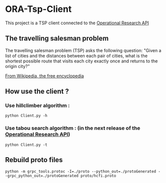 # ORA-Tsp-Client
This project is a TSP client connected to the  [Operational Research API](https://github.com/geoffreyp/OperationalResearchWebAPI)

## The travelling salesman problem
The travelling salesman problem (TSP) asks the following question: "Given a list of cities and the distances between each pair of cities, what is the shortest possible route that visits each city exactly once and returns to the origin city?"

[From Wikipedia, the free encyclopedia](https://en.wikipedia.org/wiki/Travelling_salesman_problem)

## How use the client ?
### Use hillclimber algorithm :
```
python Client.py -h
```

### Use tabou search algorithm : (in the next release of the [Operational Research API](https://github.com/geoffreyp/OperationalResearchWebAPI))
```
python Client.py -t
```


## Rebuild proto files
```
python -m grpc_tools.protoc -I=./proto --python_out=./protoGenerated --grpc_python_out=./protoGenerated proto/hcfi.proto
```
